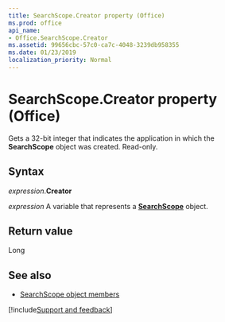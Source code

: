 ```yaml
---
title: SearchScope.Creator property (Office)
ms.prod: office
api_name:
- Office.SearchScope.Creator
ms.assetid: 99656cbc-57c0-ca7c-4048-3239db958355
ms.date: 01/23/2019
localization_priority: Normal
---
```



# SearchScope.Creator property (Office)

Gets a 32-bit integer that indicates the application in which the **SearchScope** object was created. Read-only.


## Syntax

_expression_.**Creator**

_expression_ A variable that represents a **[SearchScope](Office.SearchScope.md)** object.


## Return value

Long


## See also

- [SearchScope object members](overview/Library-Reference/searchscope-members-office.md)



[!include[Support and feedback](~/includes/feedback-boilerplate.md)]

